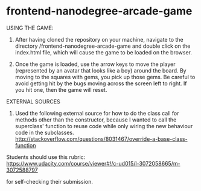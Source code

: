 frontend-nanodegree-arcade-game
===============================

USING THE GAME:

1. After having cloned the repository on your machine, navigate to the directory /frontend-nanodegree-arcade-game and double click on the index.html file, which will cause the game to be loaded on the browser.

2. Once the game is loaded, use the arrow keys to move the player (represented by an avatar that looks like a boy) around the board. By moving to the squares with gems, you pick up those gems. Be careful to avoid getting hit by the bugs moving across the screen left to right. If you hit one, then the game will reset. 


EXTERNAL SOURCES

1. Used the following external source for how to do the class call for methods other than the constructor, because I wanted to call the superclass' function to reuse code while only wiring the new behaviour code in the subclasses. http://stackoverflow.com/questions/8031467/override-a-base-class-function


Students should use this rubric: https://www.udacity.com/course/viewer#!/c-ud015/l-3072058665/m-3072588797

for self-checking their submission.
